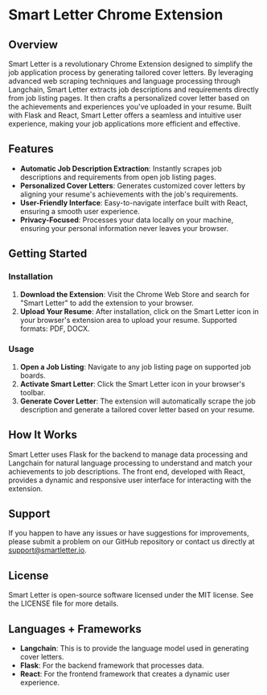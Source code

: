 # Smart Letter Chrome Extension

## Overview

Smart Letter is a revolutionary Chrome Extension designed to simplify the job application process by generating tailored cover letters. By leveraging advanced web scraping techniques and language processing through Langchain, Smart Letter extracts job descriptions and requirements directly from job listing pages. It then crafts a personalized cover letter based on the achievements and experiences you've uploaded in your resume. Built with Flask and React, Smart Letter offers a seamless and intuitive user experience, making your job applications more efficient and effective.

## Features

- **Automatic Job Description Extraction**: Instantly scrapes job descriptions and requirements from open job listing pages.
- **Personalized Cover Letters**: Generates customized cover letters by aligning your resume's achievements with the job's requirements.
- **User-Friendly Interface**: Easy-to-navigate interface built with React, ensuring a smooth user experience.
- **Privacy-Focused**: Processes your data locally on your machine, ensuring your personal information never leaves your browser.

## Getting Started

### Installation

1. **Download the Extension**: Visit the Chrome Web Store and search for "Smart Letter" to add the extension to your browser.
2. **Upload Your Resume**: After installation, click on the Smart Letter icon in your browser's extension area to upload your resume. Supported formats: PDF, DOCX.

### Usage

1. **Open a Job Listing**: Navigate to any job listing page on supported job boards.
2. **Activate Smart Letter**: Click the Smart Letter icon in your browser's toolbar.
3. **Generate Cover Letter**: The extension will automatically scrape the job description and generate a tailored cover letter based on your resume.

## How It Works

Smart Letter uses Flask for the backend to manage data processing and Langchain for natural language processing to understand and match your achievements to job descriptions. The front end, developed with React, provides a dynamic and responsive user interface for interacting with the extension.

## Support

If you happen to have any issues or have suggestions for improvements, please submit a problem on our GitHub repository or contact us directly at support@smartletter.io.

## License

Smart Letter is open-source software licensed under the MIT license. See the LICENSE file for more details.

## Languages + Frameworks

- **Langchain**: This is to provide the language model used in generating cover letters.
- **Flask**: For the backend framework that processes data.
- **React**: For the frontend framework that creates a dynamic user experience.
